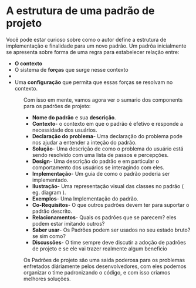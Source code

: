 # A estrutura de uma padrão de projeto

Você pode estar curioso sobre como o autor define a estrutura de implementação e finalidade para um novo padrão. Um padrõa inicialmente
se apresenta sobre forma de uma regra para estabelecer relação entre:

<ul>
  <li><b>O contexto</b></li>
  <li>O sistema de <b>forças</b> que surge nesse contexto<li>
  <li>Uma <b>configuração</b> que permita que essas forças se resolvam no contexto.
<ul>

Com isso em mente, vamos agora ver o sumario dos components para os padrões de projeto:

<ul>
  <li><b>Nome do padrão</b> e sua <b>descrição</b>.</li>
  <li><b>Contexto</b>- o contexto em que o padrão é efetivo e responde a necessidade dos usuários.</li>
  <li><b>Declaração do problema</b>- Uma declaração do problema pode nos ajudar a entender a inteção do padrão.</li>
  <li><b>Solução</b>- Uma descrição de como o problema do usuário está sendo resolvido com uma lista de passos e percepções.</li>
  <li><b>Design</b>- Uma descrição do padrão e em particular o comportamento dos usuários se interagindo com eles.</li>
  <li><b>Implementação</b>- Um guia de como o padrão poderia ser implementado.</li>
  <li><b>Ilustração</b>- Uma representação visual das classes no padrão ( eg. diagram ).</li>
  <li><b>Exemplos</b>- Uma Implementação do padrão.</li>
  <li><b>Co-Requisitos</b>- O que outros padrões devem ter para suportar o padrão descrito.</li>
  <li><b>Relacionamentos</b>- Quais os padrões que se parecem? eles podem estar imitando outros?</li>
  <li><b>Saber usar</b>- Os Padrões podem ser usados no seu estado bruto? se sim como?</li>
  <li><b>Discussões</b>- O time sempre deve discutir a adoção de padrões de projeto e se ele vai trazer realmente algum beneficio</li>
</ul>

Os Padrões de projeto são uma saida poderosa para os problemas enfretados diáriamente pelos desenvolvedores, com eles podemos organizar o time padronizando o código, e com isso criamos melhores soluções.
